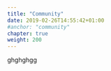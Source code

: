 ```yaml
---
title: "Community"
date: 2019-02-26T14:55:42+01:00
#anchor: "community"
chapter: true
weight: 200
---
```

ghghghgg